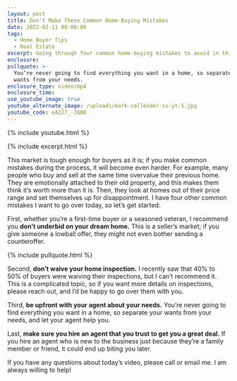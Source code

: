 ```yaml
---
layout: post
title: Don’t Make These Common Home-Buying Mistakes
date: 2022-02-11 00:00:00
tags:
  - Home Buyer Tips
  - Real Estate
excerpt: Going through four common home-buying mistakes to avoid in this market.
enclosure:
pullquote: >-
  You’re never going to find everything you want in a home, so separate your
  wants from your needs.
enclosure_type: video/mp4
enclosure_time:
use_youtube_image: true
youtube_alternate_image: /uploads/mark-callender-ss-yt-5.jpg
youtube_code: eA227_-JQ88
---
```

{% include youtube.html %}

{% include excerpt.html %}

This market is tough enough for buyers as it is; if you make common mistakes during the process, it will become even harder. For example, many people who buy and sell at the same time overvalue their previous home. They are emotionally attached to their old property, and this makes them think it’s worth more than it is. Then, they look at homes out of their price range and set themselves up for disappointment. I have four other common mistakes I want to go over today, so let’s get started:&nbsp;

First, whether you’re a first-time buyer or a seasoned veteran, I recommend you **don’t underbid on your dream home.** This is a seller’s market; if you give someone a lowball offer, they might not even bother sending a counteroffer.&nbsp;

{% include pullquote.html %}

Second, **don’t waive your home inspection.** I recently saw that 40% to 50% of buyers were waiving their inspections, but I can’t recommend it. This is a complicated topic, so if you want more details on inspections, please reach out, and I’d be happy to go over them with you.&nbsp;

Third, **be upfront with your agent about your needs.** You’re never going to find everything you want in a home, so separate your wants from your needs, and let your agent help you.&nbsp;

Last, **make sure you hire an agent that you trust to get you a great deal.** If you hire an agent who is new to the business just because they’re a family member or friend, it could end up biting you later.&nbsp;

If you have any questions about today’s video, please call or email me. I am always willing to help\!
